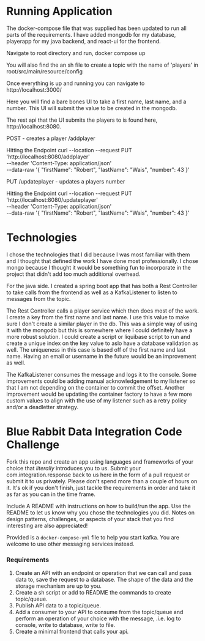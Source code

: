 # Running Application
The docker-compose file that was supplied has been updated to run all parts of the requirements. I have added mongodb for my database, playerapp for my java backend, and react-ui for the frontend.

Navigate to root directory and run,
docker compose up

You will also find the an sh file to create a topic with the name of 'players' in root/src/main/resource/config

Once everything is up and running you can navigate to http://localhost:3000/

Here you will find a bare bones UI to take a first name, last name, and a number. 
This UI will submit the value to be created in the mongodb.

The rest api that the UI submits the players to is found here, http://localhost:8080.

POST - creates a player
/addplayer

Hitting the Endpoint 
curl --location --request PUT 'http://localhost:8080/addplayer' \
--header 'Content-Type: application/json' \
--data-raw '{
    "firstName": "Robert",
    "lastName": "Wais",
    "number": 43
}'



PUT
/updateplayer - updates a players number

Hitting the Endpoint 
curl --location --request PUT 'http://localhost:8080/updateplayer' \
--header 'Content-Type: application/json' \
--data-raw '{
    "firstName": "Robert",
    "lastName": "Wais",
    "number": 43
}'

# Technologies
I chose the technologies that I did because I was most familiar with them and I thought that defined the work I have done most professionally.
I chose mongo because I thought it would be something fun to incorporate in the project that didn't add too much additional overhead.

For the java side. I created a spring boot app that has both a Rest Controller to take calls from the frontend as well as a KafkaListener to listen to messages from the topic.

The Rest Controller calls a player service which then does most of the work. I create a key from the first name and last name. I use this value to make sure I don't create a similar player in the db. This was a simple way of using it with the mongodb but this is somewhere where I could definitely have a more robust solution. I could create a script or liquibase script to run and create a unique index on the key value to aslo have a database validation as well. The uniqueness in this case is based off of the first name and last name. Having an email or username in the future would be an improvement as well.

The KafkaListener consumes the message and logs it to the console. Some improvements could be adding manual acknowledgement to my listener so that I am not depending on the container to commit the offset. Another improvement would be updating the container factory to have a few more custom values to align with the use of my listener such as a retry policy and/or a deadletter strategy.










# Blue Rabbit Data Integration Code Challenge

Fork this repo and create an app using languages and frameworks of your choice that 
*literally* introduces you to us. Submit your com.integration.response back to us here in the form of a pull 
request or submit it to us privately. Please don't spend more than a couple of hours on it. It's ok
if you don't finish, just tackle the requirements in order and take it as far as you can in the time frame.

Include A README with instructions on how to build/run the app. Use the README to let us know
why you chose the technologies you did. Notes on design patterns, challenges, or aspects
of your stack that you find interesting are also appreciated!

Provided is a `docker-compose-yml` file to help you start kafka. You are welcome to use other messaging services instead.

### Requirements
1. Create an API with an endpoint or operation that we can call and pass data to, save the request to a database. The shape of the data and the storage mechanism are up to you.
2. Create a sh script or add to README the commands to create topic/queue.
3. Publish API data to a topic/queue.
4. Add a consumer to your API to consume from the topic/queue and perform an operation of your choice with the message, .i.e. log to console, write to database, write to file.
5. Create a minimal frontend that calls your api.
